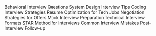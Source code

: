 Behavioral Interview Questions
System Design Interview Tips
Coding Interview Strategies
Resume Optimization for Tech Jobs
Negotiation Strategies for Offers
Mock Interview Preparation
Technical Interview Formats
STAR Method for Interviews
Common Interview Mistakes
Post-Interview Follow-up